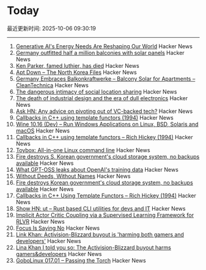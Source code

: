 # Today

最近更新时间: 2025-10-06 09:30:19

--- 
1. [Generative AI's Energy Needs Are Reshaping Our World](https://spectrum.ieee.org/ai-energy-use) Hacker News
2. [Germany outfitted half a million balconies with solar panels](https://grist.org/buildings/how-germany-outfitted-half-a-million-balconies-with-solar-panels/) Hacker News
3. [Ken Parker, famed luthier, has died](https://kenparkerarchtops.com) Hacker News
4. [Apt Down – The North Korea Files](https://phrack.org/issues/72/7_md#article) Hacker News
5. [Germany Embraces Balkonkraftwerke – Balcony Solar for Apartments – CleanTechnica](https://cleantechnica.com/2024/12/21/germany-embraces-balkonkraftwerke-balcony-solar-for-apartments/) Hacker News
6. [The dangerous intimacy of social location sharing](https://joinreboot.org/p/lighthouses-in-the-sky) Hacker News
7. [The death of industrial design and the era of dull electronics](https://hackaday.com/2025/07/23/the-death-of-industrial-design-and-the-era-of-dull-electronics/) Hacker News
8. [Ask HN: Any advice on pivoting out of VC-backed tech?](https://news.ycombinator.com/item?id=45485089) Hacker News
9. [Callbacks in C++ using template functors (1994)](http://www.tutok.sk/fastgl/callback.html) Hacker News
10. [Wine 10.16 (Dev) – Run Windows Applications on Linux, BSD, Solaris and macOS](https://gitlab.winehq.org/wine/wine/-/releases/wine-10.16) Hacker News
11. [Callbacks in C++ using template functors – Rich Hickey (1994)](http://www.tutok.sk/fastgl/callback.html) Hacker News
12. [Toybox: All-in-one Linux command line](https://github.com/landley/toybox) Hacker News
13. [Fire destroys S. Korean government's cloud storage system, no backups available](https://koreajoongangdaily.joins.com/news/2025-10-01/national/socialAffairs/NIRS-fire-destroys-governments-cloud-storage-system-no-backups-available/2412936) Hacker News
14. [What GPT-OSS leaks about OpenAI's training data](https://fi-le.net/oss/) Hacker News
15. [Without Deeds, Without Names](https://www.laphamsquarterly.org/celebrity/without-deeds-without-names) Hacker News
16. [Fire destroys Korean government's cloud storage system, no backups available](https://koreajoongangdaily.joins.com/news/2025-10-01/national/socialAffairs/NIRS-fire-destroys-governments-cloud-storage-system-no-backups-available/2412936) Hacker News
17. [Callbacks in C++ Using Template Functors – Rich Hickey (1994)](http://www.tutok.sk/fastgl/callback.html) Hacker News
18. [Show HN: ut – Rust based CLI utilities for devs and IT](https://github.com/ksdme/ut) Hacker News
19. [Implicit Actor Critic Coupling via a Supervised Learning Framework for RLVR](https://arxiv.org/abs/2509.02522) Hacker News
20. [Focus Is Saying No](https://medium.com/@HobokenDays/software-modernization-projects-dilemma-part-2-7f6002c4b6f1) Hacker News
21. [Link Khan: Activision-Blizzard buyout is 'harming both gamers and developers'](https://www.pcgamer.com/gaming-industry/as-microsoft-lays-off-thousands-and-jacks-up-game-pass-prices-former-ftc-chair-says-i-told-you-so-the-activision-blizzard-buyout-is-harming-both-gamers-and-developers/) Hacker News
22. [Lina Khan I told you so: The Activision-Blizzard buyout harms gamers&developers](https://www.pcgamer.com/gaming-industry/as-microsoft-lays-off-thousands-and-jacks-up-game-pass-prices-former-ftc-chair-says-i-told-you-so-the-activision-blizzard-buyout-is-harming-both-gamers-and-developers/) Hacker News
23. [GoboLinux 017.01 – Passing the Torch](https://gobolinux.org//news/119.html) Hacker News
